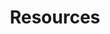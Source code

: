---
title: "Resources"
weight: 13
type: docs
description: >
  Collection of standalone guides and tutorials.
---